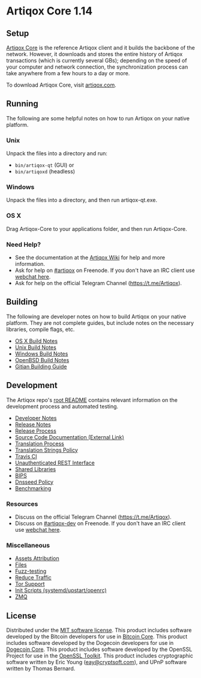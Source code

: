 Artiqox Core 1.14
==================

Setup
---------------------
[Artiqox Core](http://artiqox.com/) is the reference Artiqox client and it builds the backbone of the network. However, it downloads and stores the entire history of Artiqox transactions (which is currently several GBs); depending on the speed of your computer and network connection, the synchronization process can take anywhere from a few hours to a day or more.

To download Artiqox Core, visit [artiqox.com](https://artiqox.com/releases/).

Running
---------------------
The following are some helpful notes on how to run Artiqox on your native platform.

### Unix

Unpack the files into a directory and run:

- `bin/artiqox-qt` (GUI) or
- `bin/artiqoxd` (headless)

### Windows

Unpack the files into a directory, and then run artiqox-qt.exe.

### OS X

Drag Artiqox-Core to your applications folder, and then run Artiqox-Core.

### Need Help?

* See the documentation at the [Artiqox Wiki](https://wiki.artiqox.com/Main_Page)
for help and more information.
* Ask for help on [#artiqox](http://webchat.freenode.net?channels=artiqox) on Freenode. If you don't have an IRC client use [webchat here](http://webchat.freenode.net?channels=artiqox).
* Ask for help on the official Telegram Channel (https://t.me/Artiqox).

Building
---------------------
The following are developer notes on how to build Artiqox on your native platform. They are not complete guides, but include notes on the necessary libraries, compile flags, etc.

- [OS X Build Notes](build-osx.md)
- [Unix Build Notes](build-unix.md)
- [Windows Build Notes](build-windows.md)
- [OpenBSD Build Notes](build-openbsd.md)
- [Gitian Building Guide](gitian-building.md)

Development
---------------------
The Artiqox repo's [root README](/README.md) contains relevant information on the development process and automated testing.

- [Developer Notes](developer-notes.md)
- [Release Notes](release-notes.md)
- [Release Process](release-process.md)
- [Source Code Documentation (External Link)](https://dev.visucore.com/bitcoin/doxygen/)
- [Translation Process](translation_process.md)
- [Translation Strings Policy](translation_strings_policy.md)
- [Travis CI](travis-ci.md)
- [Unauthenticated REST Interface](REST-interface.md)
- [Shared Libraries](shared-libraries.md)
- [BIPS](bips.md)
- [Dnsseed Policy](dnsseed-policy.md)
- [Benchmarking](benchmarking.md)

### Resources
* Discuss on the official Telegram Channel (https://t.me/Artiqox).
* Discuss on [#artiqox-dev](http://webchat.freenode.net/?channels=artiqox) on Freenode. If you don't have an IRC client use [webchat here](http://webchat.freenode.net/?channels=artiqox-dev).

### Miscellaneous
- [Assets Attribution](assets-attribution.md)
- [Files](files.md)
- [Fuzz-testing](fuzzing.md)
- [Reduce Traffic](reduce-traffic.md)
- [Tor Support](tor.md)
- [Init Scripts (systemd/upstart/openrc)](init.md)
- [ZMQ](zmq.md)

License
---------------------
Distributed under the [MIT software license](http://www.opensource.org/licenses/mit-license.php).
This product includes software developed by the Bitcoin developers for use in [Bitcoin Core](https://www.bitcoin.org/). 
This product includes software developed by the Dogecoin developers for use in [Dogecoin Core](https://www.dogecoin.com/). 
This product includes software developed by the OpenSSL Project for use in the [OpenSSL Toolkit](https://www.openssl.org/). This product includes
cryptographic software written by Eric Young ([eay@cryptsoft.com](mailto:eay@cryptsoft.com)), and UPnP software written by Thomas Bernard.
